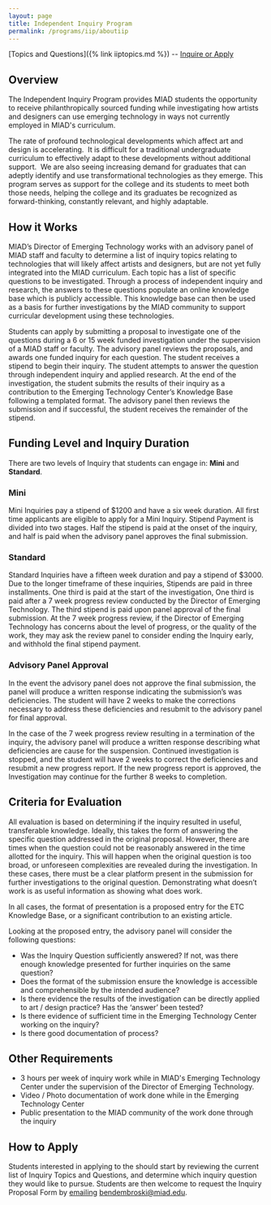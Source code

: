 ```yaml
---
layout: page
title: Independent Inquiry Program
permalink: /programs/iip/aboutiip
---
```


[Topics and Questions]({% link iiptopics.md %}) -- [Inquire or Apply](mailto:bendembroski@miad.edu)
## Overview

The Independent Inquiry Program provides MIAD students the opportunity to receive philanthropically sourced funding while investigating how artists and designers can use emerging technology in ways not currently employed in MIAD's curriculum.  

The rate of profound technological developments which affect art and design is accelerating.  It is difficult for a traditional undergraduate curriculum to effectively adapt to these developments without additional support.  We are also seeing increasing demand for graduates that can adeptly identify and use transformational technologies as they emerge. This program serves as support for the college and its students to meet both those needs, helping the college and its graduates be recognized as forward-thinking, constantly relevant, and highly adaptable.

## How it Works
MIAD’s Director of Emerging Technology works with an advisory panel of MIAD staff and faculty to determine a list of inquiry topics relating to technologies that will likely affect artists and designers, but are not yet fully integrated into the MIAD curriculum.  Each topic has a list of specific questions to be investigated.  Through a process of independent inquiry and research, the answers to these questions populate an online knowledge base which is publicly accessible.  This knowledge base can then be used as a basis for further investigations by the MIAD community to support curricular development using these technologies.  

Students can apply by submitting a proposal to investigate one of the questions during a 6 or 15 week funded investigation under the supervision of a MIAD staff or faculty.  The advisory panel reviews the proposals, and awards one funded inquiry for each question.  The student receives a stipend to begin their inquiry. The student  attempts to answer the question through independent inquiry and applied research.  At the end of the investigation, the student submits the results of their inquiry as a contribution to the Emerging Technology Center’s Knowledge Base following a templated format.  The advisory panel then reviews the submission and if successful, the student receives the remainder of the stipend.

## Funding Level and Inquiry Duration
There are two levels of Inquiry that students can engage in: **Mini** and **Standard**.
### Mini
Mini Inquiries pay a stipend of $1200 and have a six week duration.  All first time applicants are eligible to apply for a Mini Inquiry.  Stipend Payment is divided into two stages. Half the stipend is paid at the onset of the inquiry, and half is paid when the advisory panel approves the final submission.
### Standard
Standard Inquiries have a fifteen week duration and pay a stipend of $3000.  Due to the longer timeframe of these inquiries, Stipends are paid in three installments. One third is paid at the start of the investigation,  One third is paid after a 7 week progress review conducted by the Director of Emerging Technology.  The third stipend is paid upon panel approval of the final submission.  At the 7 week progress review, if the Director of Emerging Technology has concerns about the level of progress, or the quality of the work, they may ask the review panel to consider ending the Inquiry early, and withhold the final stipend payment.
### Advisory Panel Approval
In the event the advisory panel does not approve the final submission, the panel will produce a written response indicating the submission’s was deficiencies.  The student will have 2 weeks to make the corrections necessary to address these deficiencies and resubmit to the advisory panel for final approval.

In the case of the 7 week progress review resulting in a termination of the inquiry, the advisory panel will produce a written response describing what deficiencies are cause for the suspension. Continued investigation is stopped, and the student will have 2 weeks to correct the deficiencies and resubmit a new progress report.  If the new progress report is approved, the Investigation may continue for the further 8 weeks to completion.

## Criteria for Evaluation
All evaluation is based on determining if the inquiry resulted in useful, transferable knowledge.  Ideally, this takes the form of answering the specific question addressed in the original proposal.  However, there are times when the question could not be reasonably answered in the time allotted for the inquiry.  This will happen when the original question is too broad, or unforeseen complexities are revealed during the investigation.  In these cases, there must be a clear platform present in the submission for further investigations to the original question.  Demonstrating what doesn’t work is as useful information as showing what does work.

In all cases, the format of presentation is a proposed entry for the ETC Knowledge Base, or a significant contribution to an existing article.

Looking at the proposed entry, the advisory panel will consider the following questions:
- Was the Inquiry Question sufficiently answered? If not, was there enough knowledge presented for further inquiries on the same question?
- Does the format of the submission ensure the knowledge is accessible and comprehensible by the intended audience?
- Is there evidence the results of the investigation can be directly applied to art / design practice? Has the ‘answer’ been tested?
- Is there evidence of sufficient time in the Emerging Technology Center working on the inquiry?
- Is there good documentation of process?
## Other Requirements
- 3 hours per week of inquiry work while in MIAD's Emerging Technology Center under the supervision of the Director of Emerging Technology.
- Video / Photo documentation of work done while in the Emerging Technology Center
- Public presentation to the MIAD community of the work done through the inquiry
## How to Apply
Students interested in applying to the should start by reviewing the current list of Inquiry Topics and Questions, and determine which inquiry question they would like to pursue.  Students are then welcome to request the Inquiry Proposal Form by [emailing](mailto:bendembroski@miad.edu) bendembroski@miad.edu.
